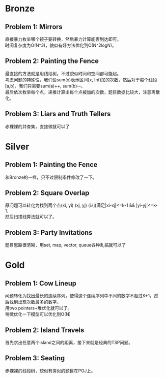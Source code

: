 Bronze
======
Problem 1: Mirrors
------------------
直接暴力枚举哪个镜子要转换，然后暴力计算能否到达即可。<br/>
时间复杂度为O(N^3)，貌似有好方法优化到O(N^2logN)。

Problem 2: Painting the Fence
--------------------
最直接的方法就是用线段树，不过貌似时间和空间都可能超。<br/>
考虑问题的特殊性，我们设sum(x)表示区间\[x, Inf)加的次数，然后对于每个线段\[a,b\]，我们只需要sum(a)++, sum(b)--。<br/>
最后依次枚举每个点，递推计算出每个点被加的次数，题目数据比较大，注意离散化。


Problem 3: Liars and Truth Tellers
------------------
赤裸裸的并查集，直接做就可以了

Silver
=======

Problem 1: Painting the Fence
----------------
和Bronze的一样，只不过限制条件修改了一下。

Problem 2: Square Overlap
-------------------
原问题可以转化为找到两个点(xi, yi) (xj, yj) (i≠j)满足|xi-xj|<=k-1 && |yi-yj|<=k-1.<br/>
然后扫描线算法就可以了。

Problem 3: Party Invitations
------------------
题目思路很清晰，用set, map, vector, queue各种乱搞就可以了

Gold
========
Problem 1: Cow Lineup
-----------
问题转化为找出最长的连续序列，使得这个连续序列中不同的数字不超过K+1，然后找到出现次数最多的数字。<br/>
用two pointers+堆优化就可以了。<br/>
稍微优化一下模型可以优化到O(N)

Problem 2: Island Travels
-----------
首先求出任意两个island之间的距离，接下来就是经典的TSP问题。

Problem 3: Seating
-----------
赤裸裸的线段树，貌似有类似的题目在POJ上。

